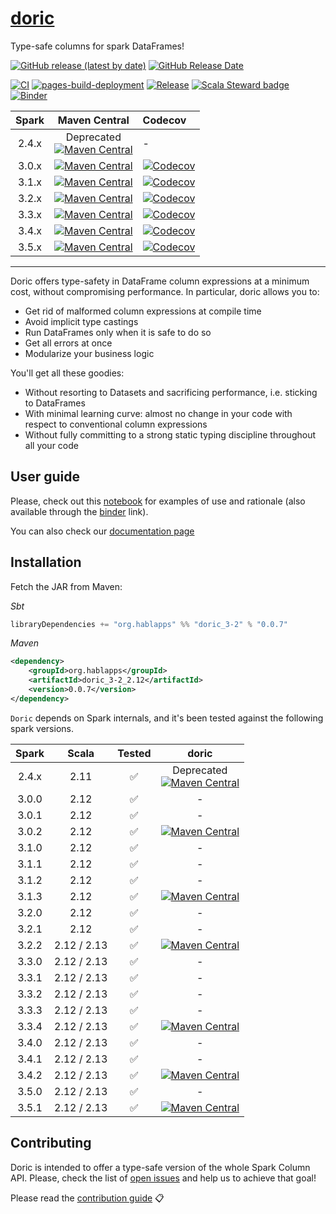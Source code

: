 # [doric](https://en.wikipedia.org/wiki/Doric_order)

Type-safe columns for spark DataFrames!

[![GitHub release (latest by date)](https://img.shields.io/github/v/release/hablapps/doric?label=latest%20release&logo=github)](https://github.com/hablapps/doric/releases/latest)
[![GitHub Release Date](https://img.shields.io/github/release-date/hablapps/doric?logo=github)](https://github.com/hablapps/doric/releases/latest)

[![CI](https://github.com/hablapps/doric/actions/workflows/ci.yml/badge.svg)](https://github.com/hablapps/doric/actions/workflows/ci.yml)
[![pages-build-deployment](https://github.com/hablapps/doric/actions/workflows/pages/pages-build-deployment/badge.svg)](https://github.com/hablapps/doric/actions/workflows/pages/pages-build-deployment)
[![Release](https://github.com/hablapps/doric/actions/workflows/release.yml/badge.svg?branch=main)](https://github.com/hablapps/doric/actions/workflows/release.yml)
[![Scala Steward badge](https://img.shields.io/badge/Scala_Steward-helping-blue.svg?style=flat&logo=data:image/png;base64,iVBORw0KGgoAAAANSUhEUgAAAA4AAAAQCAMAAAARSr4IAAAAVFBMVEUAAACHjojlOy5NWlrKzcYRKjGFjIbp293YycuLa3pYY2LSqql4f3pCUFTgSjNodYRmcXUsPD/NTTbjRS+2jomhgnzNc223cGvZS0HaSD0XLjbaSjElhIr+AAAAAXRSTlMAQObYZgAAAHlJREFUCNdNyosOwyAIhWHAQS1Vt7a77/3fcxxdmv0xwmckutAR1nkm4ggbyEcg/wWmlGLDAA3oL50xi6fk5ffZ3E2E3QfZDCcCN2YtbEWZt+Drc6u6rlqv7Uk0LdKqqr5rk2UCRXOk0vmQKGfc94nOJyQjouF9H/wCc9gECEYfONoAAAAASUVORK5CYII=)](https://scala-steward.org)
[![Binder](https://mybinder.org/badge_logo.svg)](https://mybinder.org/v2/gh/hablapps/doric/main?filepath=notebooks)

| Spark |                                                                                Maven Central                                                                                | Codecov                                                                                                                                                                 |
|:-----:|:---------------------------------------------------------------------------------------------------------------------------------------------------------------------------:|:------------------------------------------------------------------------------------------------------------------------------------------------------------------------|
| 2.4.x | Deprecated<br> [![Maven Central](https://img.shields.io/maven-central/v/org.hablapps/doric_2-4_2.11)](https://mvnrepository.com/artifact/org.hablapps/doric_2-4_2.11/0.0.7) | -                                                                                                                                                                       |
| 3.0.x |        [![Maven Central](https://img.shields.io/maven-central/v/org.hablapps/doric_3-0_2.12)](https://mvnrepository.com/artifact/org.hablapps/doric_3-0_2.12/0.0.7)         | [![Codecov](https://img.shields.io/codecov/c/github/hablapps/doric?flag=spark-3.0.x&label=codecov&logo=codecov&token=N7ZXUXZX1I)](https://codecov.io/gh/hablapps/doric) |
| 3.1.x |        [![Maven Central](https://img.shields.io/maven-central/v/org.hablapps/doric_3-1_2.12)](https://mvnrepository.com/artifact/org.hablapps/doric_3-1_2.12/0.0.7)         | [![Codecov](https://img.shields.io/codecov/c/github/hablapps/doric?flag=spark-3.1.x&label=codecov&logo=codecov&token=N7ZXUXZX1I)](https://codecov.io/gh/hablapps/doric) |
| 3.2.x |        [![Maven Central](https://img.shields.io/maven-central/v/org.hablapps/doric_3-2_2.12)](https://mvnrepository.com/artifact/org.hablapps/doric_3-2_2.12/0.0.7)         | [![Codecov](https://img.shields.io/codecov/c/github/hablapps/doric?flag=spark-3.2.x&label=codecov&logo=codecov&token=N7ZXUXZX1I)](https://codecov.io/gh/hablapps/doric) |
| 3.3.x |        [![Maven Central](https://img.shields.io/maven-central/v/org.hablapps/doric_3-3_2.12)](https://mvnrepository.com/artifact/org.hablapps/doric_3-3_2.12/0.0.7)         | [![Codecov](https://img.shields.io/codecov/c/github/hablapps/doric?flag=spark-3.3.x&label=codecov&logo=codecov&token=N7ZXUXZX1I)](https://codecov.io/gh/hablapps/doric) |
| 3.4.x |        [![Maven Central](https://img.shields.io/maven-central/v/org.hablapps/doric_3-4_2.12)](https://mvnrepository.com/artifact/org.hablapps/doric_3-4_2.12/0.0.7)         | [![Codecov](https://img.shields.io/codecov/c/github/hablapps/doric?flag=spark-3.4.x&label=codecov&logo=codecov&token=N7ZXUXZX1I)](https://codecov.io/gh/hablapps/doric) |
| 3.5.x |        [![Maven Central](https://img.shields.io/maven-central/v/org.hablapps/doric_3-5_2.12)](https://mvnrepository.com/artifact/org.hablapps/doric_3-5_2.12/0.0.7)         | [![Codecov](https://img.shields.io/codecov/c/github/hablapps/doric?flag=spark-3.5.x&label=codecov&logo=codecov&token=N7ZXUXZX1I)](https://codecov.io/gh/hablapps/doric) |
----

Doric offers type-safety in DataFrame column expressions at a minimum
cost, without compromising performance. In particular, doric allows you
to:

* Get rid of malformed column expressions at compile time
* Avoid implicit type castings
* Run DataFrames only when it is safe to do so
* Get all errors at once
* Modularize your business logic

You'll get all these goodies: 

* Without resorting to Datasets and sacrificing performance, i.e. sticking to DataFrames
* With minimal learning curve: almost no change in your code with respect to conventional column expressions
* Without fully committing to a strong static typing discipline throughout all your code

## User guide

Please, check out this [notebook](notebooks/README.ipynb) for examples
of use and rationale (also available through the
[binder](https://mybinder.org/v2/gh/hablapps/doric/HEAD?filepath=notebooks/README.ipynb)
link).

You can also check our [documentation page](https://www.hablapps.com/doric/)

## Installation

Fetch the JAR from Maven:

_Sbt_
```scala
libraryDependencies += "org.hablapps" %% "doric_3-2" % "0.0.7"
```
_Maven_
```xml
<dependency>
    <groupId>org.hablapps</groupId>
    <artifactId>doric_3-2_2.12</artifactId>
    <version>0.0.7</version>
</dependency>
```

`Doric` depends on Spark internals, and it's been tested against the
following spark versions.

| Spark |    Scala    | Tested |                                                                                    doric                                                                                    |
|:-----:|:-----------:|:------:|:---------------------------------------------------------------------------------------------------------------------------------------------------------------------------:|
| 2.4.x |    2.11     |   ✅    | Deprecated<br> [![Maven Central](https://img.shields.io/maven-central/v/org.hablapps/doric_2-4_2.11)](https://mvnrepository.com/artifact/org.hablapps/doric_2-4_2.11/0.0.7) |
| 3.0.0 |    2.12     |   ✅    |                                                                                      -                                                                                      |
| 3.0.1 |    2.12     |   ✅    |                                                                                      -                                                                                      |
| 3.0.2 |    2.12     |   ✅    |        [![Maven Central](https://img.shields.io/maven-central/v/org.hablapps/doric_3-0_2.12)](https://mvnrepository.com/artifact/org.hablapps/doric_3-0_2.12/0.0.7)         |
| 3.1.0 |    2.12     |   ✅    |                                                                                      -                                                                                      |
| 3.1.1 |    2.12     |   ✅    |                                                                                      -                                                                                      |
| 3.1.2 |    2.12     |   ✅    |                                                                                      -                                                                                      |
| 3.1.3 |    2.12     |   ✅    |        [![Maven Central](https://img.shields.io/maven-central/v/org.hablapps/doric_3-1_2.12)](https://mvnrepository.com/artifact/org.hablapps/doric_3-1_2.12/0.0.7)         |
| 3.2.0 |    2.12     |   ✅    |                                                                                      -                                                                                      |
| 3.2.1 |    2.12     |   ✅    |                                                                                      -                                                                                      |
| 3.2.2 | 2.12 / 2.13 |   ✅    |        [![Maven Central](https://img.shields.io/maven-central/v/org.hablapps/doric_3-2_2.12)](https://mvnrepository.com/artifact/org.hablapps/doric_3-2_2.12/0.0.7)         |
| 3.3.0 | 2.12 / 2.13 |   ✅    |                                                                                      -                                                                                      |
| 3.3.1 | 2.12 / 2.13 |   ✅    |                                                                                      -                                                                                      |
| 3.3.2 | 2.12 / 2.13 |   ✅    |                                                                                      -                                                                                      |
| 3.3.3 | 2.12 / 2.13 |   ✅    |                                                                                      -                                                                                      |
| 3.3.4 | 2.12 / 2.13 |   ✅    |        [![Maven Central](https://img.shields.io/maven-central/v/org.hablapps/doric_3-3_2.12)](https://mvnrepository.com/artifact/org.hablapps/doric_3-3_2.12/0.0.7)         |
| 3.4.0 | 2.12 / 2.13 |   ✅    |                                                                                      -                                                                                      |
| 3.4.1 | 2.12 / 2.13 |   ✅    |                                                                                      -                                                                                      |
| 3.4.2 | 2.12 / 2.13 |   ✅    |        [![Maven Central](https://img.shields.io/maven-central/v/org.hablapps/doric_3-4_2.12)](https://mvnrepository.com/artifact/org.hablapps/doric_3-4_2.12/0.0.7)         |
| 3.5.0 | 2.12 / 2.13 |   ✅    |                                                                                      -                                                                                      |
| 3.5.1 | 2.12 / 2.13 |   ✅    |        [![Maven Central](https://img.shields.io/maven-central/v/org.hablapps/doric_3-5_2.12)](https://mvnrepository.com/artifact/org.hablapps/doric_3-4_2.12/0.0.7)         |




## Contributing 

Doric is intended to offer a type-safe version of the whole Spark
Column API. Please, check the list of [open
issues](https://github.com/hablapps/doric/issues) and help us to
achieve that goal!

Please read the [contribution guide](CONTRIBUTING.md) 📋
